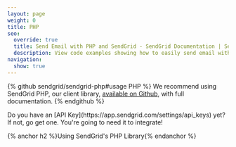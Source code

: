 ```yaml
---
layout: page
weight: 0
title: PHP
seo:
  override: true
  title: Send Email with PHP and SendGrid - SendGrid Documentation | SendGrid
  description: View code examples showing how to easily send email with PHP using cURL and SendGrid. Further explore SendGrid's email sending PHP library.
navigation:
  show: true
---
```

{% github sendgrid/sendgrid-php#usage PHP %} We recommend using SendGrid PHP, our client library, <a href="https://github.com/sendgrid/sendgrid-php">available on Github</a>, with full documentation. {% endgithub %}

<call-out>
Do you have an [API Key](https://app.sendgrid.com/settings/api_keys) yet? If not, go get one. You're going to need it to integrate!
</call-out>

{% anchor h2 %}Using SendGrid's PHP Library{% endanchor %}

<script src="https://gist.github.com/sendgrid-gists/bd1b8a0b2adce2acf72aa8ecb82b51a5.js"></script>
